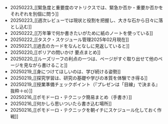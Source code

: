 - 20250223_[[緊急度と重要度のマトリクスでは、緊急か否か・重要か否かをそれぞれを別個に問う]]
- 20250223_[[週次レビューでは現状と役割を把握し、大きな石から日々に落とし込む]]
- 20250222_[[万年筆で何か書きたいがために紙のノートを使っている]]
- 20250222_[[タスク・スケジュール管理2025年02月現在]]
- 20250221_[[過去のカードをなんとなしに見返していると]]
- 20250220_[[ポリアの問いかけ 要点まとめ]]
- 20250220_[[ルーズリーフの利点の一つは、ページがすぐ取り出せて他のページを見ながら書けること]]
- 20250219_[[身につけてほしいのは、学び続ける姿勢]]
- 20250219_[[探究学習は、研究の基礎や学びの本質を体験でき得る]]
- 20250219_[[授業準備チェックポイント（『プレゼンは「目線」で決まる』抜粋＋α）]]
- 20250216_[[ポモドーロ・テクニック簡易まとめ（手書き）]]
- 20250216_[[何かしら思いついたら書き込む場所]]
- 20250216_[[ポモドーロ・テクニックを朝イチにスケジュール化しておく作戦]]